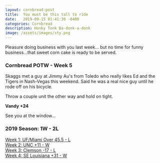 ```yaml
---
layout: cornbread-post
title:  You must be this tall to ride
date:   2019-09-15 01:41:30 -0400
categories: Cornbread
description: Honky Tonk Ba-donk-a-donk
image: /assets/images/sty.png
---
```

Pleasure doing business with you last week... but no time for funny business...that sweet corn cake is ready to be served.

### Cornbread POTW - Week 5
Skaggs met a guy at Jimmy Au's from Toledo who really likes Ed and the Tigers in Nash-Vegas this weekend. Said he was a real nice guy until he rode off on his bicycle.

Throw a couple unit the other way and hold on tight.

**Vandy +24**

See you at the window...

### 2019 Season: 1W - 2L
[Week 1: UF/Miami Over 45.5 - L](/cornbread-potw-week1)    
[Week 2: UNC +11 - W](/cornbread-potw-week2)    
[Week 3: Clemson -17 - L](/cornbread-potw-week3)  
[Week 4: SE Louisiana  +31 - W ](/cornbread-potw-week4)  
